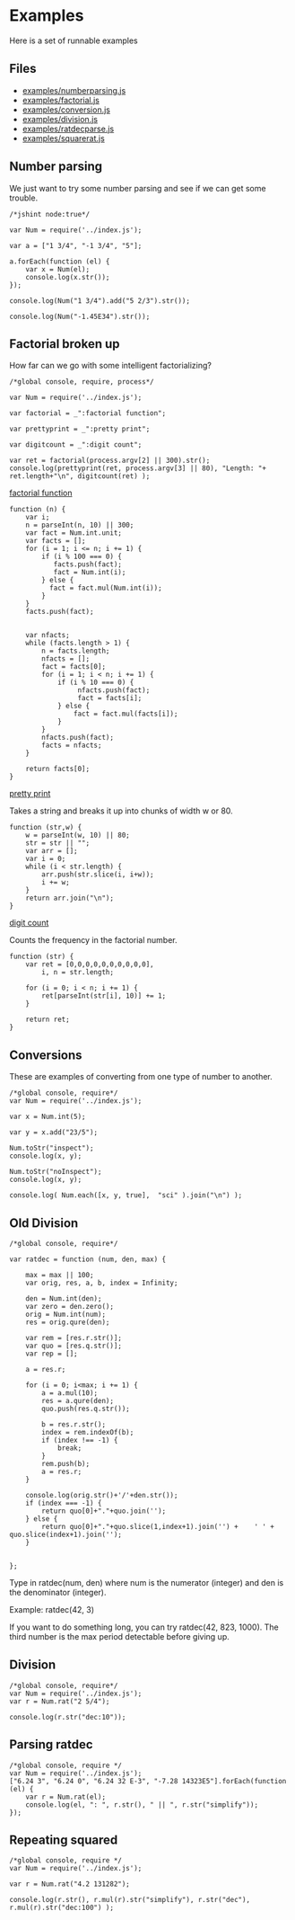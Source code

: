 # Examples

Here is a set of runnable examples


## Files

* [examples/numberparsing.js](#number-parsing "save: |jshint")
* [examples/factorial.js](#factorial-broken-up "save: | jshint")
* [examples/conversion.js](#conversions "save:|jshint")
* [examples/division.js](#division "save:|jshint")
* [examples/ratdecparse.js](#parsing-ratdec "save:|jshint")
* [examples/squarerat.js](#repeating-squared "save:|jshint")

## Number parsing

We just want to try some number parsing and see if we can get some trouble.

    /*jshint node:true*/

    var Num = require('../index.js');

    var a = ["1 3/4", "-1 3/4", "5"];

    a.forEach(function (el) {
        var x = Num(el);
        console.log(x.str());    
    });

    console.log(Num("1 3/4").add("5 2/3").str());

    console.log(Num("-1.45E34").str());



## Factorial broken up

How far can we go with some intelligent factorializing? 

    /*global console, require, process*/

    var Num = require('../index.js');

    var factorial = _":factorial function";

    var prettyprint = _":pretty print";

    var digitcount = _":digit count";

    var ret = factorial(process.argv[2] || 300).str();
    console.log(prettyprint(ret, process.argv[3] || 80), "Length: "+ ret.length+"\n", digitcount(ret) );

[factorial function]()

    function (n) {
        var i;
        n = parseInt(n, 10) || 300;
        var fact = Num.int.unit;
        var facts = [];
        for (i = 1; i <= n; i += 1) {
            if (i % 100 === 0) {
               facts.push(fact);
               fact = Num.int(i);
            } else {
              fact = fact.mul(Num.int(i));
            }
        }
        facts.push(fact);


        var nfacts;
        while (facts.length > 1) {
            n = facts.length;
            nfacts = [];
            fact = facts[0];
            for (i = 1; i < n; i += 1) {
                if (i % 10 === 0) {
                     nfacts.push(fact);
                     fact = facts[i];
                } else {
                    fact = fact.mul(facts[i]);
                }
            }
            nfacts.push(fact);
            facts = nfacts;
        }

        return facts[0];
    }

[pretty print]() 

Takes a string and breaks it up into chunks of width w or 80.

    function (str,w) {
        w = parseInt(w, 10) || 80; 
        str = str || "";
        var arr = [];
        var i = 0;
        while (i < str.length) {
            arr.push(str.slice(i, i+w));
            i += w;
        }
        return arr.join("\n");
    }


[digit count]()

Counts the frequency in the factorial number. 

    function (str) {
        var ret = [0,0,0,0,0,0,0,0,0,0],
            i, n = str.length;

        for (i = 0; i < n; i += 1) {
            ret[parseInt(str[i], 10)] += 1;
        }

        return ret;
    }


## Conversions

These are examples of converting from one type of number to another. 

    /*global console, require*/
    var Num = require('../index.js');

    var x = Num.int(5);

    var y = x.add("23/5");

    Num.toStr("inspect");
    console.log(x, y);

    Num.toStr("noInspect");
    console.log(x, y);

    console.log( Num.each([x, y, true],  "sci" ).join("\n") );


## Old Division

    /*global console, require*/
  
    var ratdec = function (num, den, max) {
  
        max = max || 100;
        var orig, res, a, b, index = Infinity;

        den = Num.int(den);
        var zero = den.zero();
        orig = Num.int(num);
        res = orig.qure(den);

        var rem = [res.r.str()];
        var quo = [res.q.str()];
        var rep = [];

        a = res.r;

        for (i = 0; i<max; i += 1) { 
            a = a.mul(10);
            res = a.qure(den);
            quo.push(res.q.str());

            b = res.r.str();
            index = rem.indexOf(b);
            if (index !== -1) {
                break;
            }
            rem.push(b);
            a = res.r;
        }

        console.log(orig.str()+'/'+den.str());
        if (index === -1) {
            return quo[0]+"."+quo.join('');
        } else {
            return quo[0]+"."+quo.slice(1,index+1).join('') +    ' ' +  quo.slice(index+1).join('');
        }
      
        
    };

Type in ratdec(num, den) where num is the numerator (integer) and den is the denominator (integer).

Example:  ratdec(42, 3)

If you want to do something long, you can try ratdec(42, 823, 1000). The third number is the max period detectable before giving up.

## Division

    /*global console, require*/
    var Num = require('../index.js');
    var r = Num.rat("2 5/4");

    console.log(r.str("dec:10"));


## Parsing ratdec

    /*global console, require */
    var Num = require('../index.js');
    ["6.24 3", "6.24 0", "6.24 32 E-3", "-7.28 14323E5"].forEach(function (el) {
        var r = Num.rat(el);
        console.log(el, ": ", r.str(), " || ", r.str("simplify"));
    });

## Repeating squared

    /*global console, require */
    var Num = require('../index.js');

    var r = Num.rat("4.2 131282");

    console.log(r.str(), r.mul(r).str("simplify"), r.str("dec"), r.mul(r).str("dec:100") );
